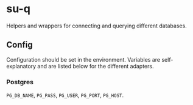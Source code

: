 # su-q

Helpers and wrappers for connecting and querying different databases.

## Config

Configuration should be set in the environment. Variables are self-explanatory and are listed below for the different adapters.

### Postgres

`PG_DB_NAME`, `PG_PASS`, `PG_USER`, `PG_PORT`, `PG_HOST`.
